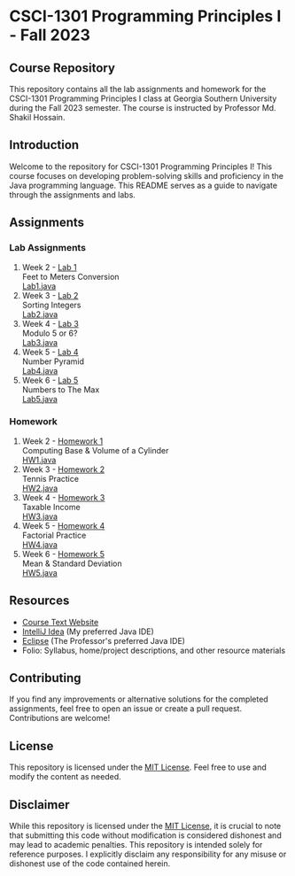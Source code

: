 # CSCI-1301 Programming Principles I - Fall 2023
## Course Repository
This repository contains all the lab assignments and homework for the CSCI-1301 Programming Principles I class at Georgia Southern University during the Fall 2023 semester. The course is instructed by Professor Md. Shakil Hossain.

## Introduction
Welcome to the repository for CSCI-1301 Programming Principles I! This course focuses on developing problem-solving skills and proficiency in the Java programming language. This README serves as a guide to navigate through the assignments and labs.

## Assignments
### Lab Assignments
1. Week 2 - [Lab 1](src/main/java/homework/Lab1.java)<br />
   Feet to Meters Conversion<br />
   [Lab1.java](src/main/java/homework/Lab1.java)
2. Week 3 - [Lab 2](src/main/java/homework/Lab2.java)<br />
   Sorting Integers<br />
   [Lab2.java](src/main/java/homework/Lab2.java)
3. Week 4 - [Lab 3](src/main/java/homework/Lab3.java)<br />
   Modulo 5 or 6?<br />
   [Lab3.java](src/main/java/homework/Lab3.java)
4. Week 5 - [Lab 4](src/main/java/homework/Lab4.java)<br />
   Number Pyramid<br />
   [Lab4.java](src/main/java/homework/Lab4.java)
5. Week 6 - [Lab 5](src/main/java/homework/Lab5.java)<br />
   Numbers to The Max<br />
   [Lab5.java](src/main/java/homework/Lab5.java)

### Homework
1. Week 2 - [Homework 1](src/main/java/homework/HW1.java)<br />
   Computing Base & Volume of a Cylinder<br />
   [HW1.java](src/main/java/homework/HW1.java)
2. Week 3 - [Homework 2](src/main/java/homework/HW2.java)<br />
   Tennis Practice<br />
   [HW2.java](src/main/java/homework/HW2.java)
3. Week 4 - [Homework 3](src/main/java/homework/HW3.java)<br />
   Taxable Income<br />
   [HW3.java](src/main/java/homework/HW3.java)
4. Week 5 - [Homework 4](src/main/java/homework/HW4.java)<br />
   Factorial Practice<br />
   [HW4.java](src/main/java/homework/HW4.java)
5. Week 6 - [Homework 5](src/main/java/homework/HW5.java)<br />
   Mean & Standard Deviation<br />
   [HW5.java](src/main/java/homework/HW5.java)

## Resources
- [Course Text Website](https://media.pearsoncmg.com/ph/esm/ecs_liang_ijp_12/cw/)
- [IntelliJ Idea](https://www.jetbrains.com/idea/) (My preferred Java IDE)
- [Eclipse](http://www.eclipse.org/) (The Professor's preferred Java IDE)
- Folio: Syllabus, home/project descriptions, and other resource materials

## Contributing
If you find any improvements or alternative solutions for the completed assignments, feel free to open an issue or create a pull request. Contributions are welcome!

## License
This repository is licensed under the [MIT License](https://opensource.org/license/mit/). Feel free to use and modify the content as needed.

## Disclaimer

While this repository is licensed under the [MIT License](https://opensource.org/license/mit/), it is crucial to note that submitting this code without modification is considered dishonest and may lead to academic penalties. This repository is intended solely for reference purposes. I explicitly disclaim any responsibility for any misuse or dishonest use of the code contained herein.
